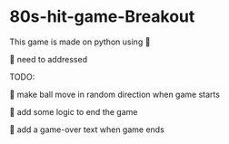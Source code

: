 # 80s-hit-game-Breakout
This game is made on python using 🐢 

🐛 need to addressed

TODO:

🦾 make ball move in random direction when game starts

🦾 add some logic to end the game

🦾 add a game-over text when game ends
